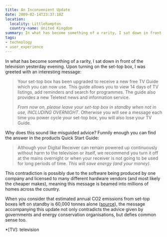 ```yaml
---
title: An Inconvenient Update
date: 2009-02-14T23:37:18Z
location:
  locality: Littlehampton
  country-name: United Kingdom
summary: In what has become something of a rarity, I sat down in front of the television yesterday evening. Upon turning on the set-top box, I was greeted with an interesting message.
tags:
- technology
- user_experience
---
```

In what has become something of a rarity, I sat down in front of the television yesterday evening. Upon turning on the set-top box, I was greeted with an interesting message:

> Your set-top box has been upgraded to receive a new free TV Guide which you can now use. This guide allows you to view 14 days of TV listings, add reminders and search for programmes. The guide also provides a new Teletext news and information service.
>
> *From now on, please leave your set-top box in standby when not in use, INCLUDING OVERNIGHT*. Otherwise you will see a message each time you power cycle your set-top box, you will also lose your TV Guide.

Why does this sound like misguided advice? Funnily enough you can find the answer in the products Quick Start Guide:

> Although your Digital Receiver can remain powered up continuously without harm to the television or itself, we recommend you turn it off at the mains overnight or when your receiver is not going to be used for long periods of time. *This will save energy (and your money)*.

This contradiction is possibly due to the software being produced by one company and licensed to many different hardware vendors (and most likely the cheaper makes), meaning this message is beamed into millions of homes across the country.

When you consider that estimated annual CO2 emissions from set-top boxes left on standby is 60,000 tonnes alone ([source][1]), the message accompanying this update not only contradicts the advice given by governments and energy conservation organisations, but defies common sense too.

[1]: http://news.bbc.co.uk/1/hi/sci/tech/4620350.stm

*[TV]: television
